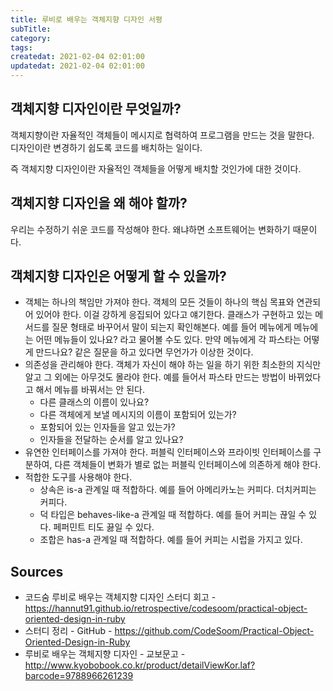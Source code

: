 ```yaml
---
title: 루비로 배우는 객체지향 디자인 서평
subTitle:
category: 
tags: 
createdat: 2021-02-04 02:01:00
updatedat: 2021-02-04 02:01:00
---
```


## 객체지향 디자인이란 무엇일까?

객체지향이란 자율적인 객체들이 메시지로 협력하여 프로그램을 만드는 것을 말한다.  
디자인이란 변경하기 쉽도록 코드를 배치하는 일이다.  

즉 객체지향 디자인이란 자율적인 객체들을 어떻게 배치할 것인가에 대한 것이다.

## 객체지향 디자인을 왜 해야 할까?

우리는 수정하기 쉬운 코드를 작성해야 한다. 왜냐하면 소프트웨어는 변화하기 때문이다.

## 객체지향 디자인은 어떻게 할 수 있을까?

* 객체는 하나의 책임만 가져야 한다. 객체의 모든 것들이 하나의 핵심 목표와 연관되어 있어야 한다. 이걸 강하게 응집되어 있다고 얘기한다. 클래스가 구현하고 있는 메서드를 질문 형태로 바꾸어서 말이 되는지 확인해본다. 예를 들어 메뉴에게 메뉴에는 어떤 메뉴들이 있나요? 라고 물어볼 수도 있다. 만약 메뉴에게 각 파스타는 어떻게 만드나요? 같은 질문을 하고 있다면 무언가가 이상한 것이다.
* 의존성을 관리해야 한다. 객체가 자신이 해야 하는 일을 하기 위한 최소한의 지식만 알고 그 외에는 아무것도 몰라야 한다. 예를 들어서 파스타 만드는 방법이 바뀌었다고 해서 메뉴를 바꿔서는 안 된다.
  * 다른 클래스의 이름이 있나요?
  * 다른 객체에게 보낼 메시지의 이름이 포함되어 있는가?
  * 포함되어 있는 인자들을 알고 있는가?
  * 인자들을 전달하는 순서를 알고 있나요?
* 유연한 인터페이스를 가져야 한다. 퍼블릭 인터페이스와 프라이빗 인터페이스를 구분하여, 다른 객체들이 변화가 별로 없는 퍼블릭 인터페이스에 의존하게 해야 한다.
* 적합한 도구를 사용해야 한다.
  * 상속은 is-a 관계일 때 적합하다. 예를 들어 아메리카노는 커피다. 더치커피는 커피다.
  * 덕 타입은 behaves-like-a 관계일 때 적합하다. 예를 들어 커피는 끊일 수 있다. 페퍼민트 티도 끓일 수 있다.
  * 조합은 has-a 관계일 때 적합하다. 예를 들어 커피는 시럽을 가지고 있다.

## Sources

* 코드숨 루비로 배우는 객체지향 디자인 스터디 회고 - <https://hannut91.github.io/retrospective/codesoom/practical-object-oriented-design-in-ruby>
* 스터디 정리 - GitHub - <https://github.com/CodeSoom/Practical-Object-Oriented-Design-in-Ruby>
* 루비로 배우는 객체지향 디자인 - 교보문고 - <http://www.kyobobook.co.kr/product/detailViewKor.laf?barcode=9788966261239>
